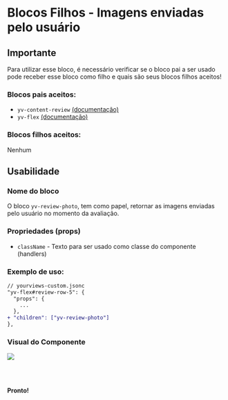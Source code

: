 # Blocos Filhos - Imagens enviadas pelo usuário
## Importante

Para utilizar esse bloco, é necessário verificar se o bloco pai a ser usado pode receber esse bloco como filho e quais são seus blocos filhos aceitos!

### Blocos pais aceitos:

 - `yv-content-review` [(documentação)](https://github.com/yourviewsbyhiplatform/documentacoes/blob/master/Instala%C3%A7%C3%A3o%20personaliz%C3%A1vel%20-%20Bloco%20de%20reviews.md)
 - `yv-flex` [(documentação)](https://github.com/yourviewsbyhiplatform/documentacoes/blob/master/Blocos%20Filhos%20-%20Flex%20Box.md)

### Blocos filhos aceitos:

Nenhum

## Usabilidade

### Nome do bloco

O bloco `yv-review-photo`, tem como papel, retornar as imagens enviadas pelo usuário no momento da avaliação.

### Propriedades (props)

 - `className` - Texto para ser usado como classe do componente (handlers)

### Exemplo de uso:

```diff
// yourviews-custom.jsonc
"yv-flex#review-row-5": {
  "props": {
    ...
  },
+ "children": ["yv-review-photo"]
},
```

### Visual do Componente
![](https://i.imgur.com/yoJzvBQ.png)

<br>
<br>

**Pronto!**

<!--stackedit_data:
eyJoaXN0b3J5IjpbMTI3NTgzMzExXX0=
-->